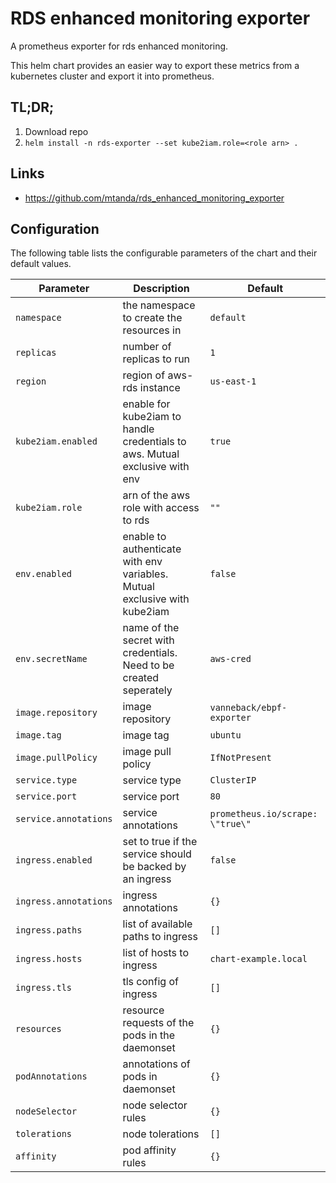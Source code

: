 # RDS enhanced monitoring exporter
A prometheus exporter for rds enhanced monitoring.

This helm chart provides an easier way to export these metrics from a kubernetes cluster
and export it into prometheus.

## TL;DR;

1. Download repo
2. `helm install -n rds-exporter --set kube2iam.role=<role arn> .`

## Links

* <https://github.com/mtanda/rds_enhanced_monitoring_exporter>

## Configuration

The following table lists the configurable parameters of the chart and their default values.

Parameter | Description | Default
--------- | ----------- | -------
`namespace` | the namespace to create the resources in | `default`
`replicas` | number of replicas to run | `1`
`region` | region of aws-rds instance | `us-east-1`
`kube2iam.enabled` | enable for kube2iam to handle credentials to aws. Mutual exclusive with env | `true`
`kube2iam.role` | arn of the aws role with access to rds | `""`
`env.enabled` | enable to authenticate with env variables. Mutual exclusive with kube2iam | `false`
`env.secretName` | name of the secret with credentials. Need to be created seperately | `aws-cred`
`image.repository` | image repository | `vanneback/ebpf-exporter`
`image.tag` | image tag | `ubuntu`
`image.pullPolicy` |  image pull policy | `IfNotPresent`
`service.type` | service type | `ClusterIP`
`service.port` | service port | `80`
`service.annotations` | service annotations | `prometheus.io/scrape: \"true\"`
`ingress.enabled` | set to true if the service should be backed by an ingress | `false`
`ingress.annotations` | ingress annotations | `{}`
`ingress.paths` | list of available paths to ingress | `[]`
`ingress.hosts` | list of hosts to ingress | `chart-example.local`
`ingress.tls` | tls config of ingress | `[]`
`resources` | resource requests of the pods in the daemonset | `{}`
`podAnnotations` | annotations of pods in daemonset | `{}`
`nodeSelector` | node selector rules | `{}`
`tolerations` | node tolerations | `[]`
`affinity` | pod affinity rules | `{}`

